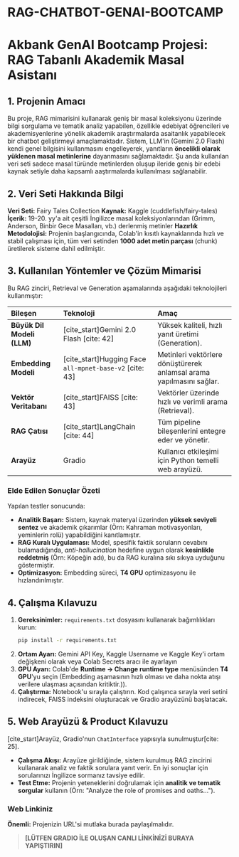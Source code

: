 # RAG-CHATBOT-GENAI-BOOTCAMP

# Akbank GenAI Bootcamp Projesi: RAG Tabanlı Akademik Masal Asistanı

## 1. Projenin Amacı

Bu proje, RAG mimarisini kullanarak geniş bir masal koleksiyonu üzerinde bilgi sorgulama ve tematik analiz yapabilen, özellikle edebiyat öğrencileri ve akademisyenlerine yönelik akademik araştırmalarda asaitanlık yapabilecek bir chatbot geliştirmeyi amaçlamaktadır. Sistem, LLM'in (Gemini 2.0 Flash) kendi genel bilgisini kullanmasını engelleyerek, yanıtların **öncelikli olarak yüklenen masal metinlerine** dayanmasını sağlamaktadır. Şu anda kullanılan veri seti sadece masal türünde metinlerden oluşup ileride geniş bir edebi kaynak setiyle daha kapsamlı aaştırmalarda kullanılması sağlanabilir.

## 2. Veri Seti Hakkında Bilgi
**Veri Seti:** Fairy Tales Collection
**Kaynak:** Kaggle (cuddlefish/fairy-tales)
**İçerik:** 19-20. yy'a ait çeşitli İngilizce masal koleksiyonlarından (Grimm, Anderson, Binbir Gece Masalları, vb.) derlenmiş metinler
**Hazırlık Metodolojisi:** Projenin başlangıcında, Colab'in kısıtlı kaynaklarında hızlı ve stabil çalışması için, tüm veri setinden **1000 adet metin parçası** (chunk) üretilerek sisteme dahil edilmiştir.

## 3. Kullanılan Yöntemler ve Çözüm Mimarisi

Bu RAG zinciri, Retrieval ve Generation aşamalarında aşağıdaki teknolojileri kullanmıştır:

| Bileşen | Teknoloji | Amaç |
| :--- | :--- | :--- |
| **Büyük Dil Modeli (LLM)** | [cite_start]Gemini 2.0 Flash [cite: 42] | Yüksek kaliteli, hızlı yanıt üretimi (Generation). |
| **Embedding Modeli** | [cite_start]Hugging Face `all-mpnet-base-v2` [cite: 43] | Metinleri vektörlere dönüştürerek anlamsal arama yapılmasını sağlar. |
| **Vektör Veritabanı** | [cite_start]FAISS [cite: 43] | Vektörler üzerinde hızlı ve verimli arama (Retrieval). |
| **RAG Çatısı** | [cite_start]LangChain [cite: 44] | Tüm pipeline bileşenlerini entegre eder ve yönetir. |
| **Arayüz** | Gradio | Kullanıcı etkileşimi için Python temelli web arayüzü. |

### Elde Edilen Sonuçlar Özeti

Yapılan testler sonucunda:
* **Analitik Başarı:** Sistem, kaynak materyal üzerinden **yüksek seviyeli sentez** ve akademik çıkarımlar (Örn: Kahraman motivasyonları, yeminlerin rolü) yapabildiğini kanıtlamıştır.
* **RAG Kuralı Uygulaması:** Model, spesifik faktik soruların cevabını bulamadığında, *anti-hallucination* hedefine uygun olarak **kesinlikle reddetmiş** (Örn: Köpeğin adı), bu da RAG kuralına sıkı sıkıya uyduğunu göstermiştir.
* **Optimizasyon:** Embedding süreci, **T4 GPU** optimizasyonu ile hızlandırılmıştır.

## 4. Çalışma Kılavuzu

1.  **Gereksinimler:** `requirements.txt` dosyasını kullanarak bağımlılıkları kurun:
    ```bash
    pip install -r requirements.txt 
    ```
2.  **Ortam Ayarı:** Gemini API Key, Kaggle Username ve Kaggle Key'i ortam değişkeni olarak veya Colab Secrets aracı ile ayarlayın
3.  **GPU Ayarı:** Colab'de **Runtime $\to$ Change runtime type** menüsünden **T4 GPU**'yu seçin (Embedding aşamasının hızlı olması ve daha nokta atışı verilere ulaşması açısından kritiktir.)).
4.  **Çalıştırma:** Notebook'u sırayla çalıştırın. Kod çalışınca sırayla veri setini indirecek, FAISS indeksini oluşturacak ve Gradio arayüzünü başlatacak.

## 5. Web Arayüzü & Product Kılavuzu

[cite_start]Arayüz, Gradio'nun `ChatInterface` yapısıyla sunulmuştur[cite: 25].

* **Çalışma Akışı:** Arayüze girildiğinde, sistem kurulmuş RAG zincirini kullanarak analiz ve faktik sorulara yanıt verir. En iyi sonuçlar için sorularınızı İngilizce sormanız tavsiye edilir.
* **Test Etme:** Projenin yeteneklerini doğrulamak için **analitik ve tematik sorgular** kullanın (Örn: "Analyze the role of promises and oaths...").

### Web Linkiniz 

**Önemli:** Projenizin URL'si mutlaka burada paylaşılmalıdır.

> **[LÜTFEN GRADIO İLE OLUŞAN CANLI LİNKİNİZİ BURAYA YAPIŞTIRIN]**
